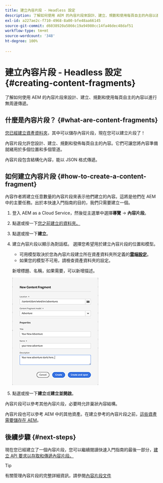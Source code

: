 ```yaml
---
title: 建立內容片段 - Headless 設定
description: 了解如何使用 AEM 的內容片段來設計、建立、規劃和使用每頁自主的內容以進行無周邊傳遞。
exl-id: a227ae2c-f710-4968-8a00-bfe48aa66145
source-git-commit: d6038920a5866c19a94980cc14fa46dec48daf51
workflow-type: tm+mt
source-wordcount: '348'
ht-degree: 100%

---
```


# 建立內容片段 - Headless 設定 {#creating-content-fragments}

了解如何使用 AEM 的內容片段來設計、建立、規劃和使用每頁自主的內容以進行無周邊傳遞。

## 什麼是內容片段？ {#what-are-content-fragments}

[您已經建立資產資料夾](create-assets-folder.md)，其中可以儲存內容片段，現在您可以建立片段了！

內容片段允許您設計、建立、規劃和發佈每頁自主的內容。它們可讓您將內容準備就緒用於多個位置和多個管道。

內容片段包含結構化內容，能以 JSON 格式傳遞。

## 如何建立內容片段 {#how-to-create-a-content-fragment}

內容作者將建立任意數量的內容片段來表示他們建立的內容。這將是他們在 AEM 中的主要任務。出於本快速入門指南的目的，我們只需要建立一個。

1. 登入 AEM as a Cloud Service，然後從主選單中選擇&#x200B;**導覽** -> **內容片段**。

1. 點選或按一下[您之前建立的資料夾。](create-assets-folder.md)
1. 點選或按一下&#x200B;**建立**。
1. 建立內容片段以顯示為對話框。
選擇您希望用於建立內容片段的位置和模型。

   * 可用模型取決於您為內容片段建立所在資產資料夾所定義的&#x200B;[**雲端設定**](create-assets-folder.md)。
   * 如果您的模型不可用，請檢查資產資料夾的設定。

   新增標題、名稱，如果需要，可以新增描述。

   ![「建立新內容片段」對話框](/help/sites-cloud/administering/content-fragments/assets/cfc-console-create.png)

1. 點選或按一下&#x200B;**建立**&#x200B;或&#x200B;**建立並開啟**。

內容片段可以參考其他內容片段，必要時允許巢狀內容結構。

內容片段也可以參考 AEM 中的其他資產。在建立參考的內容片段之前，[這些資產需要儲存在 AEM](/help/assets/manage-digital-assets.md)。

## 後續步驟 {#next-steps}

現在您已經建立了一個內容片段，您可以繼續閱讀快速入門指南的最後一部分，[建立 API 要求以存取和傳遞內容片段。](create-api-request.md)

>[!TIP]
>
>有關管理內容片段的完整詳細資訊，請參閱[內容片段文件](/help/sites-cloud/administering/content-fragments/content-fragments.md)
